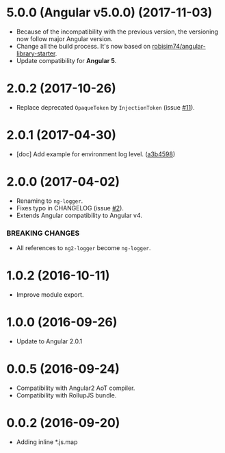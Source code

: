 # 5.0.0 (Angular v5.0.0) (2017-11-03)
 * Because of the incompatibility with the previous version, the versioning now follow major Angular version.
 * Change all the build process. It's now based on [robisim74/angular-library-starter](https://github.com/robisim74/angular-library-starter).
 * Update compatibility for **Angular 5**.

# 2.0.2 (2017-10-26)
 * Replace deprecated `OpaqueToken` by `InjectionToken` (issue [#11](https://github.com/noemi-salaun/ng-logger/issues/11)).

# 2.0.1 (2017-04-30)
 * [doc] Add example for environment log level. ([a3b4598](https://github.com/noemi-salaun/ng-logger/commit/a3b45986ba0b501d2614685f84b6cf2fcac3eeff))

# 2.0.0 (2017-04-02)
 * Renaming to `ng-logger`.
 * Fixes typo in CHANGELOG (issue [#2](https://github.com/noemi-salaun/ng-logger/issues/2)).
 * Extends Angular compatibility to Angular v4.
 
### BREAKING CHANGES
 * All references to `ng2-logger` become `ng-logger`.

# 1.0.2 (2016-10-11)
 * Improve module export.

# 1.0.0 (2016-09-26)
 * Update to Angular 2.0.1

# 0.0.5 (2016-09-24)

 * Compatibility with Angular2 AoT compiler.
 * Compatibility with RollupJS bundle.
 
# 0.0.2 (2016-09-20)

 * Adding inline *.js.map
